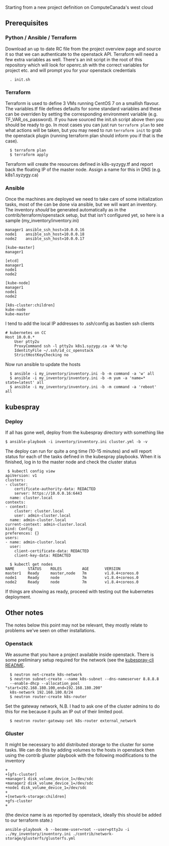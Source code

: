 Starting from a new project definition on ComputeCanada's west cloud

## Prerequisites
### Python / Ansible / Terraform
Download an up to date RC file from the project overview page and source it so
that we can authenticate to the openstack API. Terraform will need a few extra
variables as well. There's an init script in the root of this repository which
will look for openrc.sh with the correct variables for project etc. and will
prompt you for your openstack credentials

```
  . init.sh
```

### Terraform

Terraform is used to define 3 VMs running CentOS 7 on a smallish flavour. The
variables.tf file defines defaults for some standard variables and these can be
overriden by setting the corresponding environment variable (e.g.
TF_VAR_os_password). If you have sourced the init.sh script above then you
should be ready to go. In most cases you can just run `terraform plan` to see
what actions will be taken, but you may need to run `terraform init` to grab the
openstack plugin (running terraform plan should inform you if that is the case).

```
  $ terraform plan
  $ terraform apply
```

Terraform will create the resources defined in k8s-syzygy.tf and report back the
floating IP of the master node. Assign a name for this in DNS (e.g.
k8s1.syzygy.ca)

### Ansible

Once the machines are deployed we need to take care of some initialization
tasks, most of the can be done via ansible, but we will want an inventory. The
inventory *should* be generated automatically as in the
contrib/terraform/openstack setup, but that isn't configured yet, so here is a
sample (my_inventory/inventory.ini)

```
manager1 ansible_ssh_host=10.0.0.16
node1    ansible_ssh_host=10.0.0.18
node2    ansible_ssh_host=10.0.0.17

[kube-master]
manager1

[etcd]
manager1
node1
node2

[kube-node]
manager1
node1
node2

[k8s-cluster:children]
kube-node
kube-master
```

I tend to add the local IP addresses to .ssh/config as bastien ssh clients
```
# kubernetes on CC
Host 10.0.0.*
    User ptty2u
    ProxyCommand ssh -l ptty2u k8s1.syzygy.ca -W %h:%p
    IdentityFile ~/.ssh/id_cc_openstack
    StrictHostKeyChecking no
```

Now run ansible to update the hosts
```
  $ ansible -i my_inventory/inventory.ini -b -m command -a 'w' all
  $ ansible -i my_inventory/inventory.ini -b -m yum -a 'name=* state=latest' all
  $ ansible -i my_inventory/inventory.ini -b -m command -a 'reboot' all
```


## kubespray

### Deploy
If all has gone well, deploy from the kubespray directory with something like
```
$ ansible-playbook -i inventory/inventory.ini cluster.yml -b -v
```

The deploy can run for quite a ong time (10-15 minutes) and will report status
for each of the tasks defined in the kubespray playbooks. When it is finished,
log in to the master node and check the cluster status

```
 $ kubectl config view
apiVersion: v1
clusters:
- cluster:
    certificate-authority-data: REDACTED
    server: https://10.0.0.16:6443
  name: cluster.local
contexts:
- context:
    cluster: cluster.local
    user: admin-cluster.local
  name: admin-cluster.local
current-context: admin-cluster.local
kind: Config
preferences: {}
users:
- name: admin-cluster.local
  user:
    client-certificate-data: REDACTED
    client-key-data: REDACTED

  $ kubectl get nodes
NAME      STATUS    ROLES         AGE       VERSION
master1   Ready     master,node   7m        v1.8.4+coreos.0
node1     Ready     node          7m        v1.8.4+coreos.0
node2     Ready     node          7m        v1.8.4+coreos.0
```

If things are showing as ready, proceed with testing out the kubernetes
deployment.

## Other notes

The notes below this point may not be relevant, they mostly relate to problems
we've seen on other installations.

### Openstack

We assume that you have a project available inside openstack. There is some
preliminary setup required for the network (see the [kubespray-cli
README](https://github.com/kubespray/kubespray-cli).
```
  $ neutron net-create k8s-network
  $ neutron subnet-create --name k8s-subnet --dns-nameserver 8.8.8.8
  --enable-dhcp --allocation_pool "start=192.168.180.100,end=192.168.180.200"
  k8s-network 192.168.180.0/24
  $ neutron router-create k8s-router
```

Set the gateway network, N.B. I had to ask one of the cluster admins to do this
for me because it pulls an IP out of their limited pool.
```
  $ neutron router-gateway-set k8s-router external_network
```

### Gluster

It might be necessary to add distributed storage to the cluster for some
tasks. We can do this by adding volumes to the hosts in openstack then using
the contrib gluster playbook with the following modifications to the
inventory
```
+
+[gfs-cluster]
+manager1 disk_volume_device_1=/dev/sdc
+manager2 disk_volume_device_1=/dev/sdc
+node1 disk_volume_device_1=/dev/sdc
+
+[network-storage:children]
+gfs-cluster
+
```
(the device name is as reported by openstack, ideally this should be added to
our terraform state.)

```
ansible-playbook -b --become-user=root --user=ptty2u -i
../my_inventory/inventory.ini ./contrib/network-storage/glusterfs/glusterfs.yml
```
